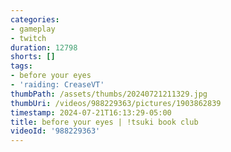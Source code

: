 ```yaml
---
categories:
- gameplay
- twitch
duration: 12798
shorts: []
tags:
- before your eyes
- 'raiding: CreaseVT'
thumbPath: /assets/thumbs/20240721211329.jpg
thumbUri: /videos/988229363/pictures/1903862839
timestamp: 2024-07-21T16:13:29-05:00
title: before your eyes | !tsuki book club
videoId: '988229363'
---
```

